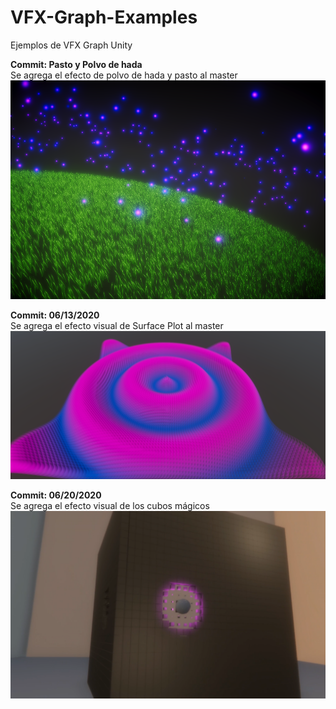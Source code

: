 # VFX-Graph-Examples
Ejemplos de VFX Graph Unity

**Commit: Pasto y Polvo de hada**<br>
Se agrega el efecto de polvo de hada y pasto al master
![Pasto y polvo de hada](https://github.com/BrunirowsCode/VFX-Graph-Examples/blob/master/GrassAndFairyDust.PNG)

**Commit: 06/13/2020**<br>
Se agrega el efecto visual de Surface Plot al master
![Wave Plot Surface](https://github.com/BrunirowsCode/VFX-Graph-Examples/blob/master/Wave.PNG)

**Commit: 06/20/2020**<br>
Se agrega el efecto visual de los cubos mágicos
![Magic cubes](https://github.com/BrunirowsCode/VFX-Graph-Examples/blob/master/Cubes.png)

